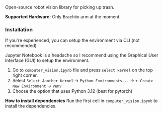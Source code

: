 Open-source robot vision library for picking up trash.

**Supported Hardware:** Only Brachiio arm at the moment.

### Installation

If you're experienced, you can setup the environment via CLI (not recommended)

Jupyter Notebook is a headache so I recommend using the Graphical User Interface (GUI) to setup the environment.

1. Go to `computer_vision.ipynb` file and press `select kernel` on the top right corner.
2. Select `Select Another Kernel` -> `Python Environments...` -> `+ Create New Environment` -> `Venv`
3. Choose the option that uses Python 3.12 (best for pytorch)

**How to install dependencies**
Run the first cell in `computer_vision.ipynb` to install the dependencies.